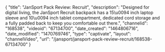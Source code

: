 {
    "title": "JanSport Pack Review: Recruit",
    "description": "Designed for digital living, the JanSport Recruit backpack has a 15\u0094 inch laptop sleeve and 10\u0094 inch tablet compartment, dedicated cord storage and a fully padded back to keep you comfortable out there.",
    "channelid": "168538",
    "videoid": "67134700",
    "date_created": "1464806716",
    "date_modified": "1470769746",
    "type": "captivate",
    "layout": "channelVideo",
    "url": "\/jansport\/jansport-pack-review-recruit\/168538-67134700"
}
